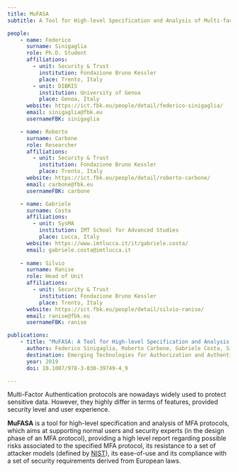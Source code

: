 ```yaml
---
title: MuFASA
subtitle: A Tool for High-level Specification and Analysis of Multi-factor Authentication Protocols

people:
    - name: Federico
      surname: Sinigaglia
      role: Ph.D. Student
      affiliations:
        - unit: Security & Trust
          institution: Fondazione Bruno Kessler
          place: Trento, Italy
        - unit: DIBRIS
          institution: University of Genoa
          place: Genoa, Italy
      website: https://ict.fbk.eu/people/detail/federico-sinigaglia/
      email: sinigaglia@fbk.eu
      usernameFBK: sinigaglia

    - name: Roberto
      surname: Carbone
      role: Researcher
      affiliations:
        - unit: Security & Trust
          institution: Fondazione Bruno Kessler
          place: Trento, Italy
      website: https://ict.fbk.eu/people/detail/roberto-carbone/
      email: carbone@fbk.eu
      usernameFBK: carbone

    - name: Gabriele
      surname: Costa
      affiliations:
        - unit: SysMA
          institution: IMT School for Advanced Studies
          place: Lucca, Italy
      website: https://www.imtlucca.it/it/gabriele.costa/
      email: gabriele.costa@imtlucca.it
      
    - name: Silvio
      surname: Ranise
      role: Head of Unit
      affiliations:
        - unit: Security & Trust
          institution: Fondazione Bruno Kessler
          place: Trento, Italy
      website: https://ict.fbk.eu/people/detail/silvio-ranise/
      email: ranise@fbk.eu
      usernameFBK: ranise

publications:
    - title: "MuFASA: A Tool for High-level Specification and Analysis of Multi-factor Authentication Protocols"
      authors: Federico Sinigaglia, Roberto Carbone, Gabriele Costa, Silvio Ranise
      destination: Emerging Technologies for Authorization and Authentication (ETAA 2019)
      year: 2019
      doi: 10.1007/978-3-030-39749-4_9

---
```


Multi-Factor Authentication protocols are nowadays widely used to protect sensitive data. However, they highly differ in terms of features, provided security level and user experience.

**MuFASA** is a tool for high-level specification and analysis of MFA protocols, which aims at supporting normal users and security experts (in the design phase of an MFA protocol), providing a high level report regarding possible risks associated to the specified MFA protocol, its resistance to a set of attacker models (defined by [NIST](https://www.google.com/url?q=https%3A%2F%2Fpages.nist.gov%2F800-63-3%2Fsp800-63b.html&sa=D&sntz=1&usg=AFQjCNEj0k6CXeZx8Gno3pNmIyYjtBCIpg)), its ease-of-use and its compliance with a set of security requirements derived from European laws.